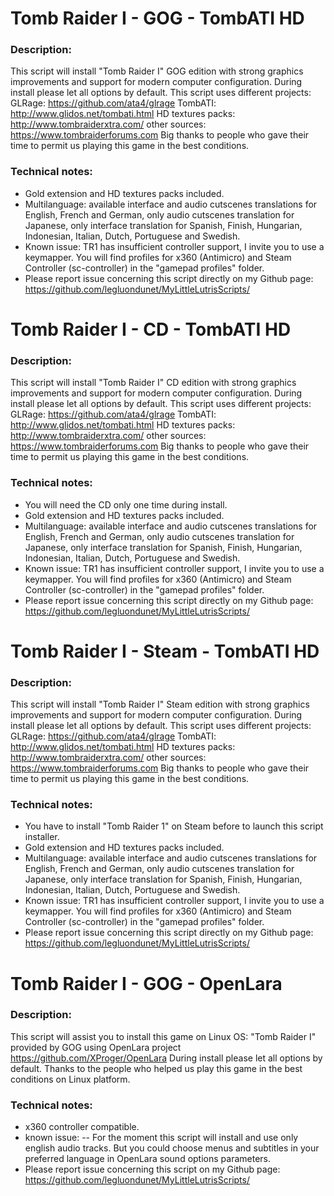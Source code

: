 # Tomb Raider I - GOG - TombATI HD

### Description:
This script will install "Tomb Raider I" GOG edition with strong graphics improvements and support for modern computer configuration.
During install please let all options by default.
This script uses different projects:
GLRage: https://github.com/ata4/glrage
TombATI: http://www.glidos.net/tombati.html
HD textures packs: http://www.tombraiderxtra.com/
other sources: https://www.tombraiderforums.com
Big thanks to people who gave their time to permit us playing this game in the best conditions.

### Technical notes:
- Gold extension and HD textures packs included.
- Multilanguage: available interface and audio cutscenes translations for English, French and German, only audio cutscenes translation for Japanese, only interface translation for Spanish, Finish, Hungarian, Indonesian, Italian, Dutch, Portuguese and Swedish.
- Known issue: TR1 has insufficient controller support, I invite you to use a keymapper. You will find profiles for x360 (Antimicro) and Steam Controller (sc-controller) in the "gamepad profiles" folder.
- Please report issue concerning this script directly on my Github page:
https://github.com/legluondunet/MyLittleLutrisScripts/

# Tomb Raider I - CD - TombATI HD

### Description:
This script will install "Tomb Raider I" CD edition with strong graphics improvements and support for modern computer configuration.
During install please let all options by default.
This script uses different projects:
GLRage: https://github.com/ata4/glrage
TombATI: http://www.glidos.net/tombati.html
HD textures packs: http://www.tombraiderxtra.com/
other sources: https://www.tombraiderforums.com
Big thanks to people who gave their time to permit us playing this game in the best conditions.

### Technical notes:
- You will need the CD only one time during install.
- Gold extension and HD textures packs included.
- Multilanguage: available interface and audio cutscenes translations for English, French and German, only audio cutscenes translation for Japanese, only interface translation for Spanish, Finish, Hungarian, Indonesian, Italian, Dutch, Portuguese and Swedish.
- Known issue: TR1 has insufficient controller support, I invite you to use a keymapper. You will find profiles for x360 (Antimicro) and Steam Controller (sc-controller) in the "gamepad profiles" folder.
- Please report issue concerning this script directly on my Github page:
https://github.com/legluondunet/MyLittleLutrisScripts/

# Tomb Raider I - Steam - TombATI HD

### Description:
This script will install "Tomb Raider I" Steam edition with strong graphics improvements and support for modern computer configuration.
During install please let all options by default.
This script uses different projects:
GLRage: https://github.com/ata4/glrage
TombATI: http://www.glidos.net/tombati.html
HD textures packs: http://www.tombraiderxtra.com/
other sources: https://www.tombraiderforums.com
Big thanks to people who gave their time to permit us playing this game in the best conditions.

### Technical notes:
- You have to install "Tomb Raider 1" on Steam before to launch this script installer.
- Gold extension and HD textures packs included.
- Multilanguage: available interface and audio cutscenes translations for English, French and German, only audio cutscenes translation for Japanese, only interface translation for Spanish, Finish, Hungarian, Indonesian, Italian, Dutch, Portuguese and Swedish.
- Known issue: TR1 has insufficient controller support, I invite you to use a keymapper. You will find profiles for x360 (Antimicro) and Steam Controller (sc-controller) in the "gamepad profiles" folder.
- Please report issue concerning this script directly on my Github page:
https://github.com/legluondunet/MyLittleLutrisScripts/

# Tomb Raider I - GOG - OpenLara

### Description:
This script will assist you to install this game on Linux OS:
"Tomb Raider I" provided by GOG using OpenLara project https://github.com/XProger/OpenLara
During install please let all options by default.
Thanks to the people who helped us play this game in the best conditions on Linux platform.

### Technical notes:
- x360 controller compatible.
- known issue:
-- For the moment this script will install and use only english audio tracks. But you could choose menus and subtitles in your preferred language in OpenLara sound options parameters.
- Please report issue concerning this script on my Github page:
https://github.com/legluondunet/MyLittleLutrisScripts/
